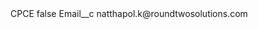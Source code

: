<?xml version="1.0" encoding="UTF-8"?>
<CustomMetadata xmlns="http://soap.sforce.com/2006/04/metadata" xmlns:xsi="http://www.w3.org/2001/XMLSchema-instance" xmlns:xsd="http://www.w3.org/2001/XMLSchema">
    <label>CPCE</label>
    <protected>false</protected>
    <values>
        <field>Email__c</field>
        <value xsi:type="xsd:string">natthapol.k@roundtwosolutions.com</value>
    </values>
</CustomMetadata>
